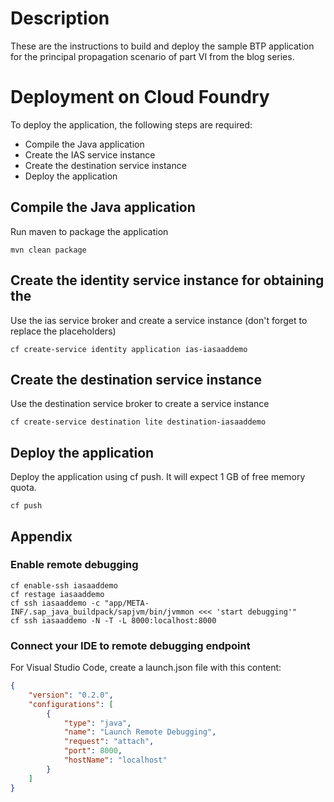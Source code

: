 # Description
These are the instructions to build and deploy the sample BTP application for the principal propagation scenario of part VI from the blog series.

# Deployment on Cloud Foundry
To deploy the application, the following steps are required:
- Compile the Java application
- Create the IAS service instance
- Create the destination service instance
- Deploy the application 

## Compile the Java application
Run maven to package the application
```shell
mvn clean package
```

## Create the identity service instance for obtaining the 
Use the ias service broker and create a service instance (don't forget to replace the placeholders)
```shell
cf create-service identity application ias-iasaaddemo
```

## Create the destination service instance
Use the destination service broker to create a service instance
```shell
cf create-service destination lite destination-iasaaddemo
```

## Deploy the application
Deploy the application using cf push. It will expect 1 GB of free memory quota.

```shell
cf push
```

## Appendix
### Enable remote debugging
```shell
cf enable-ssh iasaaddemo
cf restage iasaaddemo
cf ssh iasaaddemo -c "app/META-INF/.sap_java_buildpack/sapjvm/bin/jvmmon <<< 'start debugging'"
cf ssh iasaaddemo -N -T -L 8000:localhost:8000
```

### Connect your IDE to remote debugging endpoint
For Visual Studio Code, create a launch.json file with this content:
```json
{
    "version": "0.2.0",
    "configurations": [
        {
            "type": "java",
            "name": "Launch Remote Debugging",
            "request": "attach",
            "port": 8000,
            "hostName": "localhost"
        }
    ]
}
```